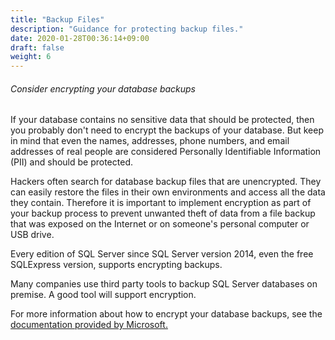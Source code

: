 ```yaml
---
title: "Backup Files"
description: "Guidance for protecting backup files."
date: 2020-01-28T00:36:14+09:00
draft: false
weight: 6
---
```


###### Consider encrypting your database backups

If your database contains no sensitive data that should be protected, then you probably don't need to encrypt the backups of your database.  But keep in mind that even the names, addresses, phone numbers, and email addresses of real people are considered Personally Identifiable Information (PII) and should be protected.

Hackers often search for database backup files that are unencrypted.  They can easily restore the files in their own environments and access all the data they contain.  Therefore it is important to implement encryption as part of your backup process to prevent unwanted theft of data from a file backup that was exposed on the Internet or on someone's personal computer or USB drive.

Every edition of SQL Server since SQL Server version 2014, even the free SQLExpress version, supports encrypting backups.

Many companies use third party tools to backup SQL Server databases on premise.  A good tool will support encryption.

For more information about how to encrypt your database backups, see the [documentation provided by Microsoft.](https://docs.microsoft.com/en-us/sql/relational-databases/backup-restore/backup-encryption)

